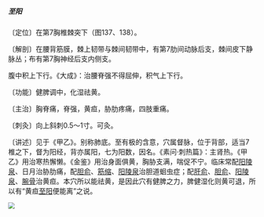 ##### 至阳

〔定位〕在第7胸椎棘突下（图137、138）。

〔解剖〕在腰背筋膜，棘上韧带与棘间韧带中，有第7肋间动脉后支，棘间皮下静脉丛；布有第7胸神经后支内侧支。

腹中积上下行。《大成》：治腰脊强不得屈伸，积气上下行。

〔功能〕健脾调中，化湿祛黄。

〔主治〕胸脊痛，脊强，黄疸，胁肋疼痛，四肢重痛。

〔刺灸〕向上斜刺0.5～1寸。可灸。

〔讲述〕见于《甲乙》。别称肺底。至有极的含意，穴属督脉，位于背部，适当7椎之下，督为阳经，背亦属阳，七为阳数，因名。《素问·刺热篇》：主肾热。《甲乙》用治寒热懈懒。《金鉴》用治身面俱黄，胸胁支满，喘促不宁。临床常配[阳陵泉](https://www.gmzyjc.com/read/zjs/zjs3.1.9-12-0.0.3.3.34.md)、日月治胁肋痛，配[胆俞](https://www.gmzyjc.com/read/zjs/zjs3.1.7-8-0.0.1.3.19.md)、[筋缩](https://www.gmzyjc.com/read/zjs/zjs3.2.2-0.0.1.3.8.md)、[阳陵泉](https://www.gmzyjc.com/read/zjs/zjs3.1.9-12-0.0.3.3.34.md)治胆道蛔虫症；配[肝俞](https://www.gmzyjc.com/read/zjs/zjs3.1.7-8-0.0.1.3.18.md)、[胆俞](https://www.gmzyjc.com/read/zjs/zjs3.1.7-8-0.0.1.3.19.md)、[阳陵泉](https://www.gmzyjc.com/read/zjs/zjs3.1.9-12-0.0.3.3.34.md)、[腕骨](https://www.gmzyjc.com/read/zjs/zjs3.1.4-6-0.0.3.3.4.md)治黄疸。本穴所以能祛黄，是因此穴有健脾之力，脾健湿化则黄可退，所以有“黄疸[至阳](https://www.gmzyjc.com/read/zjs/zjs3.2.2-0.0.1.3.9.md)便能离”之说。

<img src="img/图138.jpg" style="zoom:80%;" />
